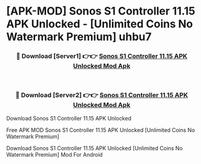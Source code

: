 # [APK-MOD] Sonos S1 Controller 11.15 APK Unlocked - [Unlimited Coins No Watermark Premium] uhbu7



<div align="center">
<h3>🔴 Download [Server1] 👉👉 <a href="https://momento.my/?title=Sonos_S1_Controller_11.15_APK_Unlocked">Sonos S1 Controller 11.15 APK Unlocked Mod Apk</a></h3><br>

<h3>🔴 Download [Server2] 👉👉 <a href="https://momento.my/?title=Sonos_S1_Controller_11.15_APK_Unlocked">Sonos S1 Controller 11.15 APK Unlocked Mod Apk</a></h3>
</div>



Download Sonos S1 Controller 11.15 APK Unlocked 

Free APK MOD Sonos S1 Controller 11.15 APK Unlocked [Unlimited Coins No Watermark Premium]

Download Sonos S1 Controller 11.15 APK Unlocked [Unlimited Coins No Watermark Premium] Mod For Android
